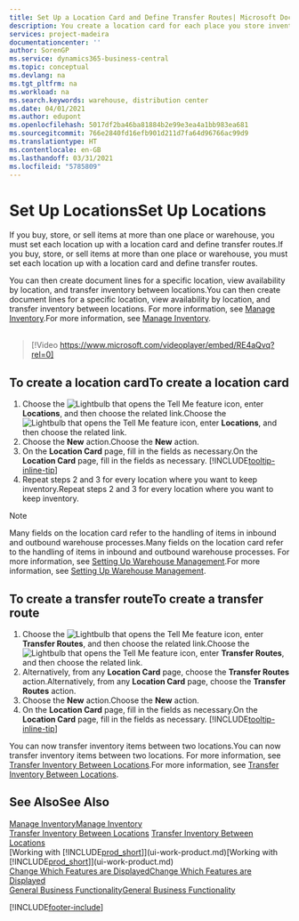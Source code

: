 ```yaml
---
title: Set Up a Location Card and Define Transfer Routes| Microsoft Docs
description: You create a location card for each place you store inventory items, for example, a warehouse or distribution centre, and set up routes to transfer items between locations.
services: project-madeira
documentationcenter: ''
author: SorenGP
ms.service: dynamics365-business-central
ms.topic: conceptual
ms.devlang: na
ms.tgt_pltfrm: na
ms.workload: na
ms.search.keywords: warehouse, distribution center
ms.date: 04/01/2021
ms.author: edupont
ms.openlocfilehash: 5017df2ba46ba81884b2e99e3ea4a1bb983ea681
ms.sourcegitcommit: 766e2840fd16efb901d211d7fa64d96766ac99d9
ms.translationtype: HT
ms.contentlocale: en-GB
ms.lasthandoff: 03/31/2021
ms.locfileid: "5785809"
---
```

# <a name="set-up-locations"></a><span data-ttu-id="0ee58-103">Set Up Locations</span><span class="sxs-lookup"><span data-stu-id="0ee58-103">Set Up Locations</span></span>
<span data-ttu-id="0ee58-104">If you buy, store, or sell items at more than one place or warehouse, you must set each location up with a location card and define transfer routes.</span><span class="sxs-lookup"><span data-stu-id="0ee58-104">If you buy, store, or sell items at more than one place or warehouse, you must set each location up with a location card and define transfer routes.</span></span>

<span data-ttu-id="0ee58-105">You can then create document lines for a specific location, view availability by location, and transfer inventory between locations.</span><span class="sxs-lookup"><span data-stu-id="0ee58-105">You can then create document lines for a specific location, view availability by location, and transfer inventory between locations.</span></span> <span data-ttu-id="0ee58-106">For more information, see [Manage Inventory](inventory-manage-inventory.md).</span><span class="sxs-lookup"><span data-stu-id="0ee58-106">For more information, see [Manage Inventory](inventory-manage-inventory.md).</span></span>
<br><br>  
  
> [!Video https://www.microsoft.com/videoplayer/embed/RE4aQvq?rel=0]

## <a name="to-create-a-location-card"></a><span data-ttu-id="0ee58-107">To create a location card</span><span class="sxs-lookup"><span data-stu-id="0ee58-107">To create a location card</span></span>
1. <span data-ttu-id="0ee58-108">Choose the ![Lightbulb that opens the Tell Me feature](media/ui-search/search_small.png "Tell me what you want to do") icon, enter **Locations**, and then choose the related link.</span><span class="sxs-lookup"><span data-stu-id="0ee58-108">Choose the ![Lightbulb that opens the Tell Me feature](media/ui-search/search_small.png "Tell me what you want to do") icon, enter **Locations**, and then choose the related link.</span></span>
2. <span data-ttu-id="0ee58-109">Choose the **New** action.</span><span class="sxs-lookup"><span data-stu-id="0ee58-109">Choose the **New** action.</span></span>
3. <span data-ttu-id="0ee58-110">On the **Location Card** page, fill in the fields as necessary.</span><span class="sxs-lookup"><span data-stu-id="0ee58-110">On the **Location Card** page, fill in the fields as necessary.</span></span> [!INCLUDE[tooltip-inline-tip](includes/tooltip-inline-tip_md.md)]
4. <span data-ttu-id="0ee58-111">Repeat steps 2 and 3 for every location where you want to keep inventory.</span><span class="sxs-lookup"><span data-stu-id="0ee58-111">Repeat steps 2 and 3 for every location where you want to keep inventory.</span></span>

> [!NOTE]  
> <span data-ttu-id="0ee58-112">Many fields on the location card refer to the handling of items in inbound and outbound warehouse processes.</span><span class="sxs-lookup"><span data-stu-id="0ee58-112">Many fields on the location card refer to the handling of items in inbound and outbound warehouse processes.</span></span> <span data-ttu-id="0ee58-113">For more information, see [Setting Up Warehouse Management](warehouse-setup-warehouse.md).</span><span class="sxs-lookup"><span data-stu-id="0ee58-113">For more information, see [Setting Up Warehouse Management](warehouse-setup-warehouse.md).</span></span>

## <a name="to-create-a-transfer-route"></a><span data-ttu-id="0ee58-114">To create a transfer route</span><span class="sxs-lookup"><span data-stu-id="0ee58-114">To create a transfer route</span></span>
1. <span data-ttu-id="0ee58-115">Choose the ![Lightbulb that opens the Tell Me feature](media/ui-search/search_small.png "Tell me what you want to do") icon, enter **Transfer Routes**, and then choose the related link.</span><span class="sxs-lookup"><span data-stu-id="0ee58-115">Choose the ![Lightbulb that opens the Tell Me feature](media/ui-search/search_small.png "Tell me what you want to do") icon, enter **Transfer Routes**, and then choose the related link.</span></span>
2. <span data-ttu-id="0ee58-116">Alternatively, from any **Location Card** page, choose the **Transfer Routes** action.</span><span class="sxs-lookup"><span data-stu-id="0ee58-116">Alternatively, from any **Location Card** page, choose the **Transfer Routes** action.</span></span>
3. <span data-ttu-id="0ee58-117">Choose the **New** action.</span><span class="sxs-lookup"><span data-stu-id="0ee58-117">Choose the **New** action.</span></span>
4. <span data-ttu-id="0ee58-118">On the **Location Card** page, fill in the fields as necessary.</span><span class="sxs-lookup"><span data-stu-id="0ee58-118">On the **Location Card** page, fill in the fields as necessary.</span></span> [!INCLUDE[tooltip-inline-tip](includes/tooltip-inline-tip_md.md)]

<span data-ttu-id="0ee58-119">You can now transfer inventory items between two locations.</span><span class="sxs-lookup"><span data-stu-id="0ee58-119">You can now transfer inventory items between two locations.</span></span> <span data-ttu-id="0ee58-120">For more information, see [Transfer Inventory Between Locations](inventory-how-transfer-between-locations.md).</span><span class="sxs-lookup"><span data-stu-id="0ee58-120">For more information, see [Transfer Inventory Between Locations](inventory-how-transfer-between-locations.md).</span></span>    

## <a name="see-also"></a><span data-ttu-id="0ee58-121">See Also</span><span class="sxs-lookup"><span data-stu-id="0ee58-121">See Also</span></span>
[<span data-ttu-id="0ee58-122">Manage Inventory</span><span class="sxs-lookup"><span data-stu-id="0ee58-122">Manage Inventory</span></span>](inventory-manage-inventory.md)  
<span data-ttu-id="0ee58-123">[Transfer Inventory Between Locations](inventory-how-transfer-between-locations.md)  </span><span class="sxs-lookup"><span data-stu-id="0ee58-123">[Transfer Inventory Between Locations](inventory-how-transfer-between-locations.md)  </span></span>  
<span data-ttu-id="0ee58-124">[Working with [!INCLUDE[prod_short](includes/prod_short.md)]](ui-work-product.md)</span><span class="sxs-lookup"><span data-stu-id="0ee58-124">[Working with [!INCLUDE[prod_short](includes/prod_short.md)]](ui-work-product.md)</span></span>  
[<span data-ttu-id="0ee58-125">Change Which Features are Displayed</span><span class="sxs-lookup"><span data-stu-id="0ee58-125">Change Which Features are Displayed</span></span>](ui-experiences.md)  
[<span data-ttu-id="0ee58-126">General Business Functionality</span><span class="sxs-lookup"><span data-stu-id="0ee58-126">General Business Functionality</span></span>](ui-across-business-areas.md)


[!INCLUDE[footer-include](includes/footer-banner.md)]